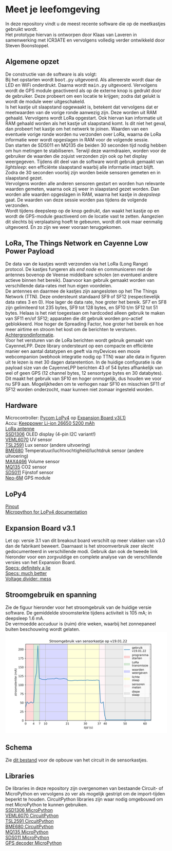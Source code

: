 # Meet je leefomgeving
In deze repository vindt u de meest recente software die op de meetkastjes gebruikt wordt.  
Het prototype hiervan is ontworpen door Klaas van Laveren in samenwerking met ICR3ATE en vervolgens volledig verder ontwikkeld door Steven Boonstoppel.  

## Algemene opzet
De constructie van de software is als volgt:  
Bij het opstarten wordt <kbd>boot.py</kbd> uitgevoerd. Als allereerste wordt daar de LED en WiFi onderdrukt. 
Daarna wordt <kbd>main.py</kbd> uitgevoerd. Vervolgens wordt de GPS module geactiveerd als op de externe knop is gedrukt door de gebruiker. Deze probeert om een locatie te krijgen; zodra dat gelukt is wordt de module weer uitgeschakeld.  
ls het kastje uit slaapstand opgewaakt is, betekent dat vervolgens dat er meetwaarden van de vorige ronde aanwezig zijn. Deze worden uit RAM gehaald. Vervolgens wordt LoRa opgestart. Ook hiervan kan informatie uit RAM gehaald worden als het kastje uit slaapstand komt. Is dit niet het geval, dan probeert het kastje om het netwerk te joinen. Waarden van een eventuele vorige ronde worden nu verzonden over LoRa, waarna de LoRa informatie weer wordt opgeslagen in RAM voor de volgende sessie.   
Dan starten de SDS011 en MQ135 die beiden 30 seconden tijd nodig hebben om hun metingen te stabiliseren. Terwijl deze warmdraaien, worden voor de gebruiker de waarden die zojuist verzonden zijn ook op het display weergegeven. Tijdens dit deel van de software wordt gebruik gemaakt van *lightsleep*: een efficiënte slaapstand waarbij alle informatie intact blijft. Zodra de 30 seconden voorbij zijn worden beide sensoren gemeten en in slaapstand gezet.  
Vervolgens worden alle anderen sensoren gestart en worden hun relevante waarden gemeten, waarna ook zij weer in slaapstand gezet worden. Dan worden alle waarden opgeslagen in RAM, waarna het kastje in *deepsleep* gaat. De waarden van deze sessie worden pas tijdens de volgende verzonden.  
Wordt tijdens deepsleep op de knop gedrukt, dan waakt het kastje op en wordt de GPS-module geactiveerd om de locatie vast te zetten. Aangezien dit slechts bij verplaatsing hoeft te gebeuren, wordt dit ook maar eenmalig uitgevoerd. En zo zijn we weer vooraan teruggekomen.  

## LoRa, The Things Network en Cayenne Low Power Payload
De data van de kastjes wordt verzonden via het LoRa (Long Range) protocol. De kastjes fungeren als *end node*  en communiceren met de antennes bovenop de Veense middelbare scholen (en eventueel andere actieve binnen het bereik). Daarvoor kan gebruik gemaakt worden van verschillende data-rates met hun eigen voordelen.  
De antennes en daarmee de kastjes zijn aangesloten op het The Things Network (TTN). Deze ondersteunt standaard SF9 of SF12 (respectievelijk data rates 3 en 0). Hoe lager de data rate, hoe groter het bereik. SF7 en SF8 zijn gelimiteerd tot 235 bytes, SF9 tot 128 bytes, en SF10 t/m SF12 tot 51 bytes. Helaas is het niet toegestaan om hardcoded alleen gebruik te maken van SF11 en/of SF12; apparaten die dit gebruik worden pro-actief geblokkeerd. Hoe hoger de Spreading Factor, hoe groter het bereik en hoe meer airtime en stroom het kost om de berichten te versturen. [Achtergrondinformatie](https://www.thethingsnetwork.org/forum/t/fair-use-policy-explained/1300).  
Voor het versturen van de LoRa berichten wordt gebruik gemaakt van CayenneLPP. Deze library ondersteunt op een compacte en efficiënte manier een aantal datatypen en geeft via myDevices een mooie webcompanion (webhook integratie nodig op TTN) waar alle data in figuren uit te lezen is met 30 dagen dataretention. In de huidige configuratie is de payload size van de CayenneLPP berichten 43 of 54 bytes afhankelijk van wel of geen GPS (12 channel bytes, 12 sensortype bytes en 30 databytes). Dit maakt het gebruik van SF10 en hoger onmogelijk, dus houden we voor nu SF9 aan. Mogelijkheden om te verhogen naar SF10 en misschien SF11 of SF12 worden onderzocht, maar kunnen niet zomaar ingesteld worden.

## Hardware
Microcontroller: [Pycom LoPy4](https://pycom.io/product/lopy4/) op [Expansion Board v3(.1)](https://pycom.io/product/expansion-board-3-0/)  
Accu: [Keeppower Li-ion 26650 5200 mAh](https://www.keeppower.com.cn/products_detail.php?id=481)  
[LoRa antenne](https://www.antratek.nl/lora-antenna-kit?SID=afm3oiikld84flf5jkrgt1p1m7)  
[SSD1306](https://nl.aliexpress.com/item/32896971385.html?spm=a2g0o.productlist.0.0.52524abb6baLoT&algo_pvid=5b69281b-2a48-4f4a-8713-6caac2c8ef4f&algo_exp_id=5b69281b-2a48-4f4a-8713-6caac2c8ef4f-0&pdp_ext_f=%7B%22sku_id%22%3A%2210000001875162581%22%7D&pdp_pi=-1%3B1.86%3B-1%3BEUR+0.94%40salePrice%3BEUR%3Bsearch-mainSearch) OLED display (4-pin I2C variant!)  
[VEML6070](https://www.adafruit.com/product/2899) UV sensor  
[TSL2591](https://www.adafruit.com/product/1980) Lux sensor (andere uitvoering)  
[BME680](https://www.adafruit.com/product/3660) Temperatuur/luchtvochtigheid/luchtdruk sensor (andere uitvoering)  
[MAX4466](https://www.tinytronics.nl/shop/nl/sensoren/geluid/max4466-microfoon-versterker-module-met-microfoon) Volume sensor  
[MQ135](https://www.tinytronics.nl/shop/nl/sensoren/lucht/gas/mq-135-gas-sensor-module) CO2 sensor  
[SDS011](https://www.tinytronics.nl/shop/nl/sensoren/lucht/stof/nova-sds011-hoge-precisie-laser-stofsensor) Fijnstof sensor  
[Neo-6M](https://www.tinytronics.nl/shop/nl/communicatie-en-signalen/draadloos/gps/modules/gy-neo6mv2-gps-module) GPS module  

## LoPy4
[Pinout](https://docs.pycom.io/datasheets/development/lopy4/)  
[Micropython for LoPy4 documentation](https://docs.pycom.io/firmwareapi/)  

## Expansion Board v3.1
Let op: versie 3.1 van dit breakout board verschilt op meer vlakken van v3.0 dan de fabrikant beweert. Daarnaast is het stroomverbruik zeer slecht gedocumenteerd in verschillende modi. Gebruik dan ook de tweede link hieronder voor een zorgvuldige en complete analyse van de verschillende versies van het Expansion Board.  
[Specs: definitely a lie](https://docs.pycom.io/datasheets/expansionboards/expansion3/)  
[Specs: much better](https://gitlab.com/rcolistete/micropython-samples/-/blob/master/Pycom/Using_Expansion_Board_en.md)  
[Voltage divider: mess](https://community.hiveeyes.org/t/batterieuberwachung-voltage-divider-und-attenuation-fur-micropython-firmware/2128/46?page=2)  

## Stroomgebruik en spanning
Zie de figuur hieronder voor het stroomgebruik van de huidige versie software. De gemiddelde stroomsterkte tijdens activiteit is 105 mA; in deepsleep 1.6 mA.  
De vermoedde accuduur is (ruim) drie weken, waarbij het zonnepaneel buiten beschouwing wordt gelaten.  
![Stroomgebruik MJLO-12 op v19.01.22](Stroomgebruik_v19_01_22.png)

## Schema
Zie [dit bestand](Schematic_Meet_je_leefomgeving_2022-01-26.pdf) voor de opbouw van het circuit in de sensorkastjes.

## Libraries
De libraries in deze repository zijn overgenomen van bestaande Circuit- of MicroPython en vervolgens zo ver als mogelijk gestript om de import-tijden beperkt te houden. CircuitPython libraries zijn waar nodig omgebouwd om met MicroPython te kunnen gebruiken.  
[SSD1306 MicroPython](https://github.com/adafruit/micropython-adafruit-ssd1306/blob/master/ssd1306.py)  
[VEML6070 CircuitPython](https://github.com/adafruit/Adafruit_CircuitPython_VEML6070/blob/main/adafruit_veml6070.py)  
[TSL2591 CircuitPython](https://github.com/adafruit/Adafruit_CircuitPython_TSL2591/blob/main/adafruit_tsl2591.py)  
[BME680 CircuitPython](https://github.com/adafruit/Adafruit_CircuitPython_BME680/blob/main/adafruit_bme680.py)  
[MQ135 MicroPython](https://github.com/rubfi/MQ135/blob/master/mq135.py)  
[SDS011 MicroPython](https://github.com/alexmrqt/micropython-sds011/blob/master/sds011.py)  
[GPS decoder MicroPython](https://github.com/inmcm/micropyGPS/blob/master/micropyGPS.py)
